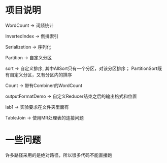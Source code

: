 # 项目说明

WordCount -> 词频统计

InvertedIndex -> 倒排索引

Serializetion -> 序列化

Partition -> 自定义分区

sort -> 自定义排序,
        其中AllSort只有一个分区，对该分区排序；
        PartitionSort既有自定义分区，又有分区内的排序

Count -> 带有Combiner的WordCount

outputFormatDemo -> 自定义Reducer结束之后的输出格式和位置

lab1 -> 实验要求在文件夹里面有

TableJoin -> 使用MR处理表的连接问题

# 一些问题

许多路径采用的是绝对路径，所以很多代码不能直接跑